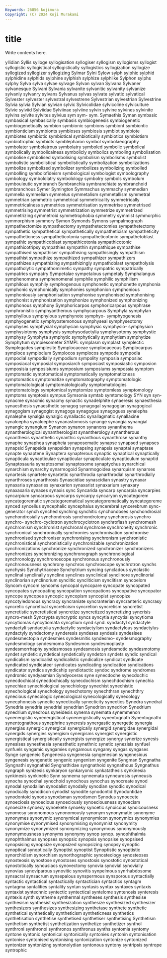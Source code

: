 ```yaml
---
Keywords: 26856 kojimura
Copyright: (C) 2024 Koji Murakami
---
```


# title

Write contents here.



yllidian Syllis sylloge syllogisation syllogiser syllogism syllogisms syllogist
syllogistic syllogistical syllogistically syllogistics syllogization syllogize syllogized syllogizer syllogizing Sylmar
Sylni Sylow sylph sylphic sylphid sylphidine sylphids sylphine sylphish sylphize
sylphlike Sylphon sylphs sylphy Sylva sylva sylvae sylvage Sylvan sylvan
Sylvana Sylvaner sylvanesque Sylvani Sylvania sylvanite sylvanitic sylvanity sylvanize sylvanly
sylvanry sylvans Sylvanus sylvas sylvate sylvatic sylvatical Sylvester sylvester sylvestral
sylvestrene Sylvestrian sylvestrian Sylvestrine Sylvia sylvia Sylvian sylvian sylvic Sylvicolidae
sylvicoline sylviculture Sylvie sylviid Sylviidae Sylviinae sylviine sylvin sylvine sylvines
sylvinite sylvins sylvite sylvites sylvius sym sym- sym. Symaethis Syman
symbasic symbasical symbasically symbasis symbiogenesis symbiogenetic symbiogenetically symbion symbionic symbions
symbiont symbiontic symbionticism symbionts symbioses symbiosis symbiot symbiote symbiotes symbiotic
symbiotical symbiotically symbiotics symbiotism symbiotrophic symbiots symblepharon symbol symbolaeography symbolater
symbolatrous symbolatry symboled symbolic symbolical symbolically symbolicalness symbolicly symbolics symboling
symbolisation symbolise symbolised symbolising symbolism symbolisms symbolist symbolistic symbolistical symbolistically
symbolization symbolizations symbolize symbolized symbolizer symbolizes symbolizing symbolled symbolling symbolofideism
symbological symbologist symbolography symbology symbololatry symbolology symbolry symbols symbolum symbouleutic
symbranch Symbranchia symbranchiate symbranchoid symbranchous Symer Symington Symmachus symmachy symmedian
symmelia symmelian symmelus symmetalism symmetallism symmetral symmetrian symmetric symmetrical symmetricality
symmetrically symmetricalness symmetries symmetrisation symmetrise symmetrised symmetrising symmetrist symmetrization symmetrize
symmetrized symmetrizing symmetroid symmetrophobia symmetry symmist symmorphic symmorphism symmory Symon
Symonds Symons sympalmograph sympathectomize sympathectomy sympathetectomies sympathetectomy sympathetic sympathetical sympathetically
sympatheticism sympatheticity sympatheticness sympatheticotonia sympatheticotonic sympathetoblast sympathic sympathicoblast sympathicotonia sympathicotonic
sympathicotripsy sympathies sympathin sympathique sympathise sympathised sympathiser sympathising sympathisingly sympathism
sympathist sympathize sympathized sympathizer sympathizers sympathizes sympathizing sympathizingly sympathoblast sympatholysis
sympatholytic sympathomimetic sympathy sympatric sympatrically sympatries sympatry Sympetalae sympetalous sympetaly
Symphalangus symphenomena symphenomenal symphile symphilic symphilism symphilous symphily symphogenous symphonetic
symphonette symphonia symphonic symphonically symphonies symphonion symphonious symphoniously symphonisation symphonise
symphonised symphonising symphonist symphonization symphonize symphonized symphonizing symphonous symphony Symphoricarpos
symphoricarpous symphrase symphronistic symphyantherous symphycarpous Symphyla symphylan symphyllous symphylous symphynote
symphyo- symphyogenesis symphyogenetic symphyostemonous symphyseal symphyseotomy symphyses symphysial symphysian symphysic
symphysio- symphysion symphysiotomy symphysis symphysodactylia symphysotomy symphystic symphysy Symphyta symphytic
symphytically symphytism symphytize Symphytum sympiesometer SYMPL symplasm symplast symplectic Symplegades
symplesite Symplocaceae symplocaceous Symplocarpus symploce symplocium Symplocos symplocos sympode sympodia
sympodial sympodially sympodium sympolity symposia symposiac symposiacal symposial symposiarch symposiast
symposiastic symposion symposisia symposisiums symposium symposiums sympossia symptom symptomatic symptomatical
symptomatically symptomaticness symptomatics symptomatize symptomatography symptomatologic symptomatological symptomatologically symptomatologies symptomatology
symptomical symptomize symptomless symptomology symptoms symptosis sympus Symsonia symtab symtomology
SYN syn syn- synacme synacmic synacmy synactic synadelphite synaeresis synaesthesia
synaesthesis synaesthetic synagog synagogal synagogian synagogical synagogism synagogist synagogs synagogue
synagogues synalepha synalephe synalgia synalgic synallactic synallagmatic synallaxine synaloepha synaloephe
synanastomosis synange synangia synangial synangic synangium Synanon synanon synanons synanthema
synantherological synantherologist synantherology synantherous synanthesis synanthetic synanthic synanthous synanthrose synanthy
synaphe synaphea synapheia synaposematic synapse synapsed synapses synapsid Synapsida synapsidan
synapsing synapsis synaptai synaptase synapte synaptene Synaptera synapterous synaptic synaptical
synaptically synapticula synapticulae synapticular synapticulate synapticulum synaptid Synaptosauria synaptosomal synaptosome
synaptychus synarchical synarchism synarchy synarmogoid Synarmogoidea synarquism synarses synartesis synartete
synartetic synarthrodia synarthrodial synarthrodially synarthroses synarthrosis Synascidiae synascidian synastry synaxar
synaxaria synaxaries synaxarion synaxarist synaxarium synaxary synaxaxaria synaxes synaxis sync
Syncarida syncarp syncarpia syncarpies syncarpium syncarpous syncarps syncarpy syncaryon syncategorem
syncategorematic syncategorematical syncategorematically syncategoreme synced syncellus syncephalic syncephalus syncerebral syncerebrum
sync-generator synch synched synching synchitic synchondoses synchondrosial synchondrosially synchondrosis synchondrotomy
synchoresis synchro synchro- synchro-cyclotron synchrocyclotron synchroflash synchromesh synchromism synchromist synchronal
synchrone synchroneity synchronic synchronical synchronically synchronies synchronisation synchronise synchronised synchroniser
synchronising synchronism synchronistic synchronistical synchronistically synchronizable synchronization synchronizations synchronize synchronized
synchronizer synchronizers synchronizes synchronizing synchronograph synchronological synchronology synchronoscope synchronous synchronously
synchronousness synchrony synchros synchroscope synchrotron synchs synchysis Synchytriaceae Synchytrium syncing
syncladous synclastic synclinal synclinally syncline synclines synclinical synclinore synclinorial synclinorian
synclinorium synclitic syncliticism synclitism syncoelom Syncom syncom syncoms syncopal syncopare
syncopate syncopated syncopates syncopating syncopation syncopations syncopative syncopator syncope syncopes
syncopic syncopism syncopist syncopize syncotyledonous syncracy syncraniate syncranterian syncranteric syncrasy
syncretic syncretical syncreticism syncretion syncretism syncretist syncretistic syncretistical syncretize syncretized
syncretizing syncrisis syncro-mesh Syncrypta syncryptic syncs syncytia syncytial syncytioma syncytiomas
syncytiomata syncytium synd synd. syndactyl syndactyle syndactyli syndactylia syndactylic syndactylism
syndactylous syndactylus syndactyly syndectomy synderesis syndeses syndesis syndesises syndesmectopia syndesmies
syndesmitis syndesmo- syndesmography syndesmology syndesmoma Syndesmon syndesmoplasty syndesmorrhaphy syndesmoses syndesmosis
syndesmotic syndesmotomy syndet syndetic syndetical syndetically syndeton syndets syndic syndical
syndicalism syndicalist syndicalistic syndicalize syndicat syndicate syndicated syndicateer syndicates syndicating
syndication syndications syndicator syndics syndicship syndiotactic syndoc syndrome syndromes syndromic
syndyasmian Syndyoceras syne synecdoche synecdochic synecdochical synecdochically synecdochism synechdochism synechia
synechiae synechiological synechiology synechist synechistic synechological synechology synechotomy synechthran synechthry
synecious synecologic synecological synecologically synecology synecphonesis synectic synectically synecticity synectics
Synedra synedral Synedria synedria synedrial synedrian Synedrion synedrion Synedrium synedrium
synedrous syneidesis synema synemata synemmenon synenergistic synenergistical synenergistically synentognath Synentognathi
synentognathous synephrine syneresis synergastic synergetic synergia synergias synergic synergical synergically
synergid synergidae synergidal synergids synergies synergism synergisms synergist synergistic synergistical
synergistically synergists synergize synergy synerize synesis synesises synesthesia synesthetic synethnic
synetic synezisis synfuel synfuels syngamic syngamies syngamous syngamy syngas syngases
Synge syngeneic Syngenesia syngenesia syngenesian syngenesious syngenesis syngenetic syngenic syngenism
syngenite Syngman Syngnatha Syngnathi syngnathid Syngnathidae syngnathoid syngnathous Syngnathus syngraph
synizesis synkaryon synkaryonic synkatathesis synkinesia synkinesis synkinetic Synn synnema synnemata
synneurosis synneusis synocha synochal synochoid synochous synochus synocreate synod synodal
synodalian synodalist synodally synodian synodic synodical synodically synodicon synodist synodite
synodontid Synodontidae synodontoid synods synodsman synodsmen Synodus synoecete synoeciosis synoecious
synoeciously synoeciousness synoecism synoecize synoecy synoekete synoeky synoetic synoicous synoicousness
synomosy synonomous synonomously synonym synonymatic synonyme synonymes synonymic synonymical synonymicon
synonymics synonymies synonymise synonymised synonymising synonymist synonymity synonymize synonymized synonymizing
synonymous synonymously synonymousness synonyms synonymy synop synop. synophthalmia synophthalmus synopses
synopsic synopsis synopsise synopsised synopsising synopsize synopsized synopsizing synopsy synoptic
synoptical synoptically Synoptist synoptist Synoptistic synoptistic synorchidism synorchism synorthographic synosteology
synosteoses synosteosis synostose synostoses synostosis synostotic synostotical synostotically synousiacs synovectomy
synovia synovial synovially synovias synoviparous synovitic synovitis synpelmous synrhabdosome synsacral
synsacrum synsepalous synspermous synsporous syntactially syntactic syntactical syntactically syntactician syntactics
syntagm syntagma syntalities syntality syntan syntasis syntax syntaxes syntaxis syntaxist
syntechnic syntectic syntectical syntelome syntenosis synteresis syntexis synth syntheme synthermal
syntheses synthesis synthesise synthesism synthesist synthesization synthesize synthesized synthesizer synthesizers
synthesizes synthesizing synthetase synthete synthetic synthetical synthetically syntheticism syntheticness synthetics
synthetisation synthetise synthetised synthetiser synthetising Synthetism synthetism synthetist synthetization synthetize
synthetizer synthol synthroni synthronoi synthronos synthronus synths syntomia syntomy syntone
syntonic syntonical syntonically syntonies syntonin syntonisation syntonise syntonised syntonising syntonization
syntonize syntonized syntonizer syntonizing syntonolydian syntonous syntony syntripsis syntrope syntrophic
